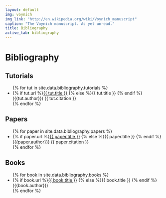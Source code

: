 ```yaml
---
layout: default
img: voynich
img_link: "http://en.wikipedia.org/wiki/Voynich_manuscript"
caption: "The Voynich manuscript. As yet unread."
title: Bibliography
active_tab: bibliography
---
```


# Bibliography

## Tutorials

<ul>
{% for tut in site.data.bibliography.tutorials %}
    <li>
        {% if tut.url %}<a href="{{ tut.url }}">{{ tut.title }}</a>
        {% else %}{{ tut.title }}
        {% endif %}    
        ({{tut.author}}) {{ tut.citation }}
    </li>
{% endfor %}
</ul>


## Papers

<ul>
{% for paper in site.data.bibliography.papers %}
    <li>
        {% if paper.url %}<a href="{{ paper.url }}">{{ paper.title }}</a>
        {% else %}{{ paper.title }}
        {% endif %}    
        ({{paper.author}}) {{ paper.citation }}
    </li>
{% endfor %}
</ul>

## Books

<ul>
{% for book in site.data.bibliography.books %}
    <li>
        {% if book.url %}<a href="{{ book.url }}">{{ book.title }}</a>
        {% else %}{{ book.title }}
        {% endif %}    
        ({{book.author}})
    </li>
{% endfor %}
</ul>

